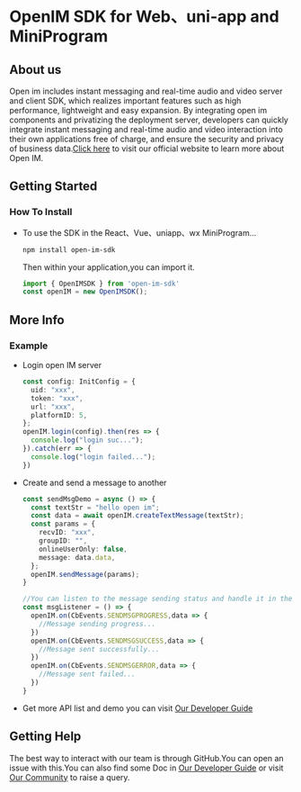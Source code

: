 # OpenIM SDK for Web、uni-app and MiniProgram

## About us

Open im includes instant messaging and real-time audio and video server and client SDK, which realizes important features such as high performance, lightweight and easy expansion. By integrating open im components and privatizing the deployment server, developers can quickly integrate instant messaging and real-time audio and video interaction into their own applications free of charge, and ensure the security and privacy of business data.[Click here](https://www.rentsoft.cn/) to visit our official website to learn more about Open IM.



## Getting Started

### How To Install

- To use the SDK in the React、Vue、uniapp、wx MiniProgram...

  ```bash
  npm install open-im-sdk
  ```

  Then within your application,you can import it.

  ```typescript
  import { OpenIMSDK } from 'open-im-sdk'
  const openIM = new OpenIMSDK();
  ```

  

## More Info

### Example

- Login open IM server

  ```typescript
  const config: InitConfig = {
    uid: "xxx",
    token: "xxx",
    url: "xxx",
    platformID: 5,
  };
  openIM.login(config).then(res => {
    console.log("login suc...");
  }).catch(err => {
    console.log("login failed...");
  })
  ```

- Create and send a message to another

  ```typescript
  const sendMsgDemo = async () => {
    const textStr = "hello open im";
  	const data = await openIM.createTextMessage(textStr);
  	const params = {
  	  recvID: "xxx",
  	  groupID: "",
  	  onlineUserOnly: false,
  	  message: data.data,
  	};
  	openIM.sendMessage(params);
  }
  
  //You can listen to the message sending status and handle it in the callback function
  const msgListener = () => {
    openIM.on(CbEvents.SENDMSGPROGRESS,data => {
      //Message sending progress...
    })
    openIM.on(CbEvents.SENDMSGSUCCESS,data => {
      //Message sent successfully...
    })
    openIM.on(CbEvents.SENDMSGERROR,data => {
      //Message sent failed...
    })
  }
  ```

- Get more API list and demo you can visit [Our Developer Guide](https://doc.rentsoft.cn/)



## Getting Help

The best way to interact with our team is through GitHub.You can open an issue with this.You can also find some Doc in [Our Developer Guide](https://doc.rentsoft.cn/) or visit [Our Community](https://forum.rentsoft.cn/) to raise a query.

